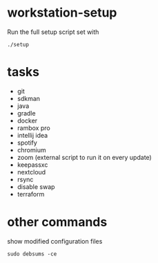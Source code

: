 # workstation-setup

Run the full setup script set with

`./setup`

# tasks

- git
- sdkman
- java
- gradle
- docker
- rambox pro
- intellij idea
- spotify
- chromium
- zoom (external script to run it on every update)
- keepassxc
- nextcloud
- rsync
- disable swap
- terraform

# other commands

show modified configuration files

`sudo debsums -ce`